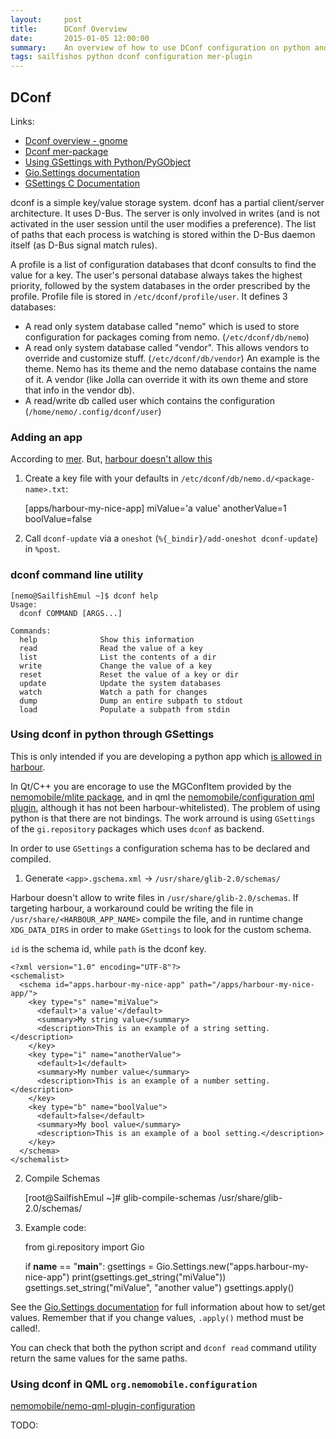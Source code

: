 ```yaml
---
layout:     post
title:      DConf Overview
date:       2015-01-05 12:00:00
summary:    An overview of how to use DConf configuration on python and qml.
tags: sailfishos python dconf configuration mer-plugin
---
```


## DConf

Links:
* [Dconf overview - gnome](https://developer.gnome.org/dconf/unstable/dconf-overview.html)
* [Dconf mer-package](https://github.com/mer-packages/dconf)
* [Using GSettings with Python/PyGObject](http://www.micahcarrick.com/gsettings-python-gnome-3.html)
* [Gio.Settings documentation](http://lazka.github.io/pgi-docs/#Gio-2.0/classes/Settings.html)
* [GSettings C Documentation](https://developer.gnome.org/gio/stable/GSettings.html)


dconf is a simple key/value storage system. dconf has a partial client/server architecture. It uses D-Bus. The server is only involved in writes (and is not activated in the user session until the user modifies a preference). The list of paths that each process is watching is stored within the D-Bus daemon itself (as D-Bus signal match rules).

A profile is a list of configuration databases that dconf consults to find the value for a key. The user's personal database always takes the highest priority, followed by the system databases in the order prescribed by the profile. Profile file is stored in `/etc/dconf/profile/user`. It defines 3 databases:
* A read only system database called "nemo" which is used to store configuration for packages coming from nemo. (`/etc/dconf/db/nemo`)
* A read only system database called "vendor". This allows vendors to override and customize stuff. (`/etc/dconf/db/vendor`)
    An example is the theme. Nemo has its theme and the nemo database contains the name of it.
    A vendor (like Jolla can override it with its own theme and store that info in the vendor db).
* A read/write db called user which contains the configuration (`/home/nemo/.config/dconf/user`)


### Adding an app

According to [mer](https://github.com/mer-packages/dconf). But, [harbour doesn't allow this](https://harbour.jolla.com/faq#2.1.0)

1. Create a key file with your defaults in `/etc/dconf/db/nemo.d/<package-name>.txt`:

    [apps/harbour-my-nice-app]
    miValue='a value'
    anotherValue=1
    boolValue=false

2. Call `dconf-update` via a `oneshot` (`%{_bindir}/add-oneshot dconf-update`) in `%post`.

### dconf command line utility

    [nemo@SailfishEmul ~]$ dconf help
    Usage:
      dconf COMMAND [ARGS...]
    
    Commands:
      help              Show this information
      read              Read the value of a key
      list              List the contents of a dir
      write             Change the value of a key
      reset             Reset the value of a key or dir
      update            Update the system databases
      watch             Watch a path for changes
      dump              Dump an entire subpath to stdout
      load              Populate a subpath from stdin


### Using dconf in python through GSettings

This is only intended if you are developing a python app which [is allowed in harbour](https://harbour.jolla.com/faq#8.1.0). 

In Qt/C++ you are encorage to use the MGConfItem provided by the [nemomobile/mlite package](https://github.com/nemomobile/mlite/), and in qml the [nemomobile/configuration qml plugin](https://github.com/nemomobile/nemo-qml-plugin-configuration/), although it has not been harbour-whitelisted). The problem of using python is that there are not bindings. The work arround is using `GSettings` of the `gi.repository` packages which uses `dconf` as backend.

In order to use `GSettings` a configuration schema has to be declared and compiled.

1. Generate `<app>.gschema.xml` -> `/usr/share/glib-2.0/schemas/`

Harbour doesn't allow to write files in `/usr/share/glib-2.0/schemas`. If targeting harbour, a workaround could be writing the file in `/usr/share/<HARBOUR_APP_NAME>` compile the file, and in runtime change `XDG_DATA_DIRS` in order to make `GSettings` to look for the custom schema.

`id` is the schema id, while `path` is the dconf key.

    <?xml version="1.0" encoding="UTF-8"?>
    <schemalist>
      <schema id="apps.harbour-my-nice-app" path="/apps/harbour-my-nice-app/">
        <key type="s" name="miValue">
          <default>'a value'</default>
          <summary>My string value</summary>
          <description>This is an example of a string setting.</description>
        </key>
        <key type="i" name="anotherValue">
          <default>1</default>
          <summary>My number value</summary>
          <description>This is an example of a number setting.</description>
        </key>
        <key type="b" name="boolValue">
          <default>false</default>
          <summary>My bool value</summary>
          <description>This is an example of a bool setting.</description>
        </key>
      </schema>
    </schemalist>

2. Compile Schemas

    [root@SailfishEmul ~]# glib-compile-schemas /usr/share/glib-2.0/schemas/

3. Example code:

    from gi.repository import Gio
    
    if __name__ == "__main__":
        gsettings = Gio.Settings.new("apps.harbour-my-nice-app")
        print(gsettings.get_string("miValue"))
        gsettings.set_string("miValue", "another value")
        gsettings.apply()

See the [Gio.Settings documentation](http://lazka.github.io/pgi-docs/#Gio-2.0/classes/Settings.html) for full information about how to set/get values. Remember that if you change values, `.apply()` method must be called!.

You can check that both the python script and `dconf read` command utility return the same values for the same paths.

### Using dconf in QML `org.nemomobile.configuration`

[nemomobile/nemo-qml-plugin-configuration](https://github.com/nemomobile/nemo-qml-plugin-configuration/)

TODO:

